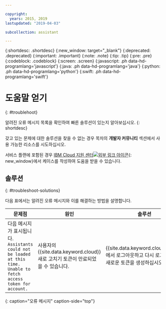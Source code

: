 ```yaml
---

copyright:
  years: 2015, 2019
lastupdated: "2019-04-03"

subcollection: assistant

---
```


{:shortdesc: .shortdesc}
{:new_window: target="_blank"}
{:deprecated: .deprecated}
{:important: .important}
{:note: .note}
{:tip: .tip}
{:pre: .pre}
{:codeblock: .codeblock}
{:screen: .screen}
{:javascript: .ph data-hd-programlang='javascript'}
{:java: .ph data-hd-programlang='java'}
{:python: .ph data-hd-programlang='python'}
{:swift: .ph data-hd-programlang='swift'}

# 도움말 얻기
{: #troublehoot}

알려진 오류 메시지 목록을 확인하여 빠른 솔루션이 있는지 알아보십시오.
{: shortdesc}

갖고 있는 문제에 대한 솔루션을 찾을 수 없는 경우 목차의 **개발자 커뮤니티** 섹션에서 사용 가능한 리소스를 시도하십시오.

서비스 플랜에 포함된 경우 [IBM Cloud 지원 센터![외부 링크 아이콘](../../icons/launch-glyph.svg "외부 링크 아이콘")](https://cloud.ibm.com/unifiedsupport/supportcenter){: new_window}에서 케이스를 작성하여 도움을 받을 수 있습니다. 

## 솔루션
{: #troubleshoot-solutions}

다음 표에서는 알려진 오류 메시지와 이를 해결하는 방법을 설명합니다.

| 문제점 | 원인 | 솔루션 |
|---------|-------|----------|
| 다음 메시지가 표시됩니다. `Assistants could not be loaded at this time. Unable to fetch access token for account.` | 사용자의 {{site.data.keyword.cloud}} 새로 고치기 토큰이 만료되었을 수 있습니다. | {{site.data.keyword.cloud_notm}}에서 로그아웃하고 다시 로그인하여 새로운 토큰을 생성하십시오. |
{: caption="오류 메시지" caption-side="top"}

